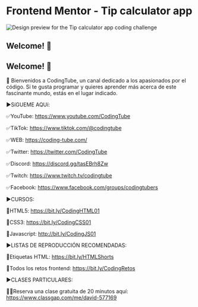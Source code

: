 # Frontend Mentor - Tip calculator app

![Design preview for the Tip calculator app coding challenge](./design/desktop-preview.jpg)

## Welcome! 👋

## Welcome! 👋

👋 Bienvenidos a CodingTube, un canal dedicado a los apasionados por el código. Si te gusta programar y quieres aprender más acerca de este fascinante mundo, estás en el lugar indicado.

►SíGUEME AQUí:

✅YouTube: https://www.youtube.com/CodingTube

✅TikTok: https://www.tiktok.com/@codingtube

✅WEB: https://coding-tube.com/

✅Twitter: https://twitter.com/CodingTube

✅Discord: https://discord.gg/tasEBrh8Zw

✅Twitch: https://www.twitch.tv/codingtube

✅Facebook: https://www.facebook.com/groups/codingtubers


►CURSOS:

📕HTML5: https://bit.ly/CodingHTML01

📘CSS3: https://bit.ly/CodingCSS01

📙Javascript: http://bit.ly/CodingJS01


►LISTAS DE REPRODUCCIÓN RECOMENDADAS:

📒Etiquetas HTML: https://bit.ly/HTMLShorts

📗Todos los retos frontend: https://bit.ly/CodingRetos


►CLASES PARTICULARES:

👨‍🏫Reserva una clase gratuita de 20 minutos aquí: https://www.classgap.com/me/david-577169